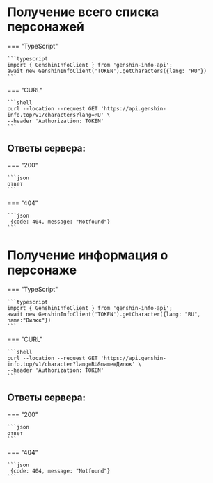 # Получение всего списка персонажей
=== "TypeScript"

    ```typescript
    import { GenshinInfoClient } from 'genshin-info-api';
    await new GenshinInfoClient('TOKEN').getCharacters({lang: "RU"})
    ```

=== "CURL"

    ```shell
    curl --location --request GET 'https://api.genshin-info.top/v1/characters?lang=RU' \
    --header 'Authorization: TOKEN'
    ```

## Ответы сервера:

=== "200"

    ```json
    ответ
    ```

=== "404"

    ```json
     {code: 404, message: "Notfound"}
    ```

# Получение информация о персонаже
=== "TypeScript"

    ```typescript
    import { GenshinInfoClient } from 'genshin-info-api';
    await new GenshinInfoClient('TOKEN').getCharacter({lang: "RU", name:"Дилюк"})
    ```

=== "CURL"

    ```shell
    curl --location --request GET 'https://api.genshin-info.top/v1/character?lang=RU&name=Дилюк' \
    --header 'Authorization: TOKEN'
    ```

## Ответы сервера:

=== "200"

    ```json
    ответ
    ```

=== "404"

    ```json
     {code: 404, message: "Notfound"}
    ```


